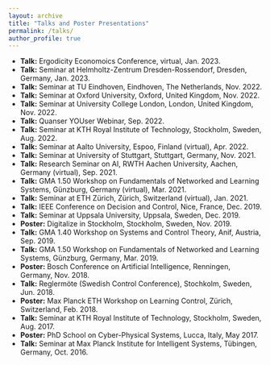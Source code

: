```yaml
---
layout: archive
title: "Talks and Poster Presentations"
permalink: /talks/
author_profile: true
---
```


* **Talk:** Ergodicity Economoics Conference, virtual, Jan. 2023.
* **Talk:** Seminar at Helmholtz-Zentrum Dresden-Rossendorf, Dresden, Germany, Jan. 2023.
* **Talk:** Seminar at TU Eindhoven, Eindhoven, The Netherlands, Nov. 2022.
* **Talk:** Seminar at Oxford University, Oxford, United Kingdom, Nov. 2022.
* **Talk:** Seminar at University College London, London, United Kingdom, Nov. 2022.
* **Talk:** Quanser YOUser Webinar, Sep. 2022.
* **Talk:** Seminar at KTH Royal Institute of Technology, Stockholm, Sweden, Aug. 2022.
* **Talk:** Seminar at Aalto University, Espoo, Finland (virtual), Apr. 2022.
* **Talk:** Seminar at University of Stuttgart, Stuttgart, Germany, Nov. 2021.
* **Talk:** Research Seminar on AI, RWTH Aachen University, Aachen, Germany (virtual), Sep. 2021.
* **Talk:** GMA 1.50 Workshop on Fundamentals of Networked and Learning Systems, Günzburg, Germany (virtual), Mar. 2021.
* **Talk:** Seminar at ETH Zürich, Zürich, Switzerland (virtual), Jan. 2021.
* **Talk:** IEEE Conference on Decision and Control, Nice, France, Dec. 2019.
* **Talk:** Seminar at Uppsala University, Uppsala, Sweden, Dec. 2019.
* **Poster:** Digitalize in Stockholm, Stockholm, Sweden, Nov. 2019.
* **Talk:** GMA 1.40 Workshop on Systems and Control Theory, Anif, Austria, Sep. 2019.
* **Talk:** GMA 1.50 Workshop on Fundamentals of Networked and Learning Systems, Günzburg, Germany, Mar. 2019.
* **Poster:** Bosch Conference on Artificial Intelligence, Renningen, Germany, Nov. 2018.
* **Talk:** Reglermöte (Swedish Control Conference), Stochkolm, Sweden, Jun. 2018.
* **Poster:** Max Planck ETH Workshop on Learning Control, Zürich, Switzerland, Feb. 2018.
* **Talk:** Seminar at KTH Royal Institute of Technology, Stockholm, Sweden, Aug. 2017.
* **Poster:** PhD School on Cyber-Physical Systems, Lucca, Italy, May 2017.
* **Talk:** Seminar at Max Planck Institute for Intelligent Systems, Tübingen, Germany, Oct. 2016.
